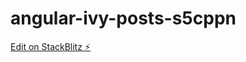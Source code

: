 # angular-ivy-posts-s5cppn

[Edit on StackBlitz ⚡️](https://stackblitz.com/edit/angular-ivy-posts-s5cppn)